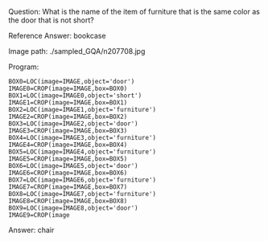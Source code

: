 Question: What is the name of the item of furniture that is the same color as the door that is not short?

Reference Answer: bookcase

Image path: ./sampled_GQA/n207708.jpg

Program:

```
BOX0=LOC(image=IMAGE,object='door')
IMAGE0=CROP(image=IMAGE,box=BOX0)
BOX1=LOC(image=IMAGE0,object='short')
IMAGE1=CROP(image=IMAGE,box=BOX1)
BOX2=LOC(image=IMAGE1,object='furniture')
IMAGE2=CROP(image=IMAGE,box=BOX2)
BOX3=LOC(image=IMAGE2,object='door')
IMAGE3=CROP(image=IMAGE,box=BOX3)
BOX4=LOC(image=IMAGE3,object='furniture')
IMAGE4=CROP(image=IMAGE,box=BOX4)
BOX5=LOC(image=IMAGE4,object='furniture')
IMAGE5=CROP(image=IMAGE,box=BOX5)
BOX6=LOC(image=IMAGE5,object='door')
IMAGE6=CROP(image=IMAGE,box=BOX6)
BOX7=LOC(image=IMAGE6,object='furniture')
IMAGE7=CROP(image=IMAGE,box=BOX7)
BOX8=LOC(image=IMAGE7,object='furniture')
IMAGE8=CROP(image=IMAGE,box=BOX8)
BOX9=LOC(image=IMAGE8,object='door')
IMAGE9=CROP(image
```
Answer: chair

